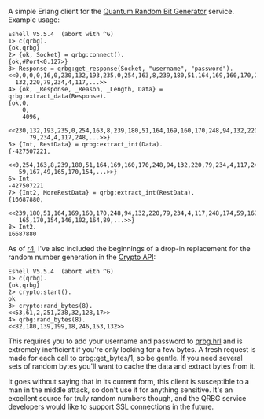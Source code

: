 A simple Erlang client for the [Quantum Random Bit Generator](http://random.irb.hr/) service.  Example usage:
```
Eshell V5.5.4  (abort with ^G)
1> c(qrbg).
{ok,qrbg}
2> {ok, Socket} = qrbg:connect().
{ok,#Port<0.127>}
3> Response = qrbg:get_response(Socket, "username", "password").
<<0,0,0,0,16,0,230,132,193,235,0,254,163,8,239,180,51,164,169,160,170,248,94,
  132,220,79,234,4,117,...>>
4> {ok, _Response, _Reason, _Length, Data} = qrbg:extract_data(Response).
{ok,0,
    0,
    4096,
    <<230,132,193,235,0,254,163,8,239,180,51,164,169,160,170,248,94,132,220,
      79,234,4,117,248,...>>}
5> {Int, RestData} = qrbg:extract_int(Data).
{-427507221,
 <<0,254,163,8,239,180,51,164,169,160,170,248,94,132,220,79,234,4,117,248,174,
   59,167,49,165,170,154,...>>}
6> Int.
-427507221
7> {Int2, MoreRestData} = qrbg:extract_int(RestData).
{16687880,
 <<239,180,51,164,169,160,170,248,94,132,220,79,234,4,117,248,174,59,167,49,
   165,170,154,146,102,164,89,...>>}
8> Int2.
16687880
```

As of [r4](https://code.google.com/p/qrbgerl/source/detail?r=4), I've also included the beginnings of a drop-in replacement for the random number generation in the [Crypto API](http://erlang.org/doc/man/crypto.html):
```
Eshell V5.5.4  (abort with ^G)
1> c(qrbg).
{ok,qrbg}
2> crypto:start().
ok
3> crypto:rand_bytes(8).
<<53,61,2,251,238,32,128,17>>
4> qrbg:rand_bytes(8).
<<82,180,139,199,18,246,153,132>>
```

This requires you to add your username and password to  [qrbg.hrl](http://qrbgerl.googlecode.com/svn/trunk/qrbg.hrl) and is extremely inefficient if you're only looking for a few bytes.  A fresh request is made for each call to qrbg:get\_bytes/1, so be gentle.  If you need several sets of random bytes you'll want to cache the data and extract bytes from it.

It goes without saying that in its current form, this client is susceptible to a man in the middle attack, so don't use it for anything sensitive.  It's an excellent source for truly random numbers though, and the QRBG service developers would like to support SSL connections in the future.